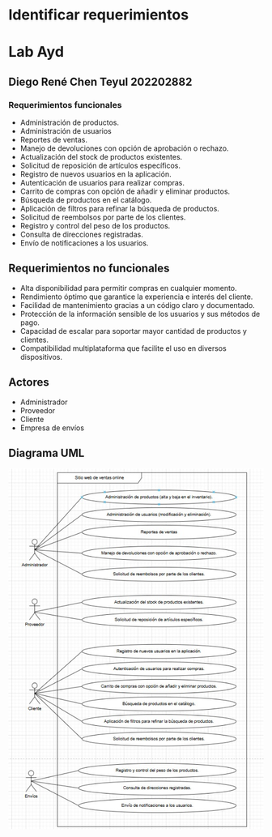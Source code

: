 # Identificar requerimientos
# Lab Ayd
## Diego René Chen Teyul 202202882

### Requerimientos funcionales

* Administración de productos.
* Administración de usuarios
* Reportes de ventas.
* Manejo de devoluciones con opción de aprobación o rechazo.
* Actualización del stock de productos existentes.
* Solicitud de reposición de artículos específicos.
* Registro de nuevos usuarios en la aplicación.
* Autenticación de usuarios para realizar compras.
* Carrito de compras con opción de añadir y eliminar productos.
* Búsqueda de productos en el catálogo.
* Aplicación de filtros para refinar la búsqueda de productos.
* Solicitud de reembolsos por parte de los clientes.
* Registro y control del peso de los productos.
* Consulta de direcciones registradas.
* Envío de notificaciones a los usuarios.

## Requerimientos no funcionales

* Alta disponibilidad para permitir compras en cualquier momento.
* Rendimiento óptimo que garantice la experiencia e interés del cliente.
* Facilidad de mantenimiento gracias a un código claro y documentado.
* Protección de la información sensible de los usuarios y sus métodos de pago.
* Capacidad de escalar para soportar mayor cantidad de productos y clientes.
* Compatibilidad multiplataforma que facilite el uso en diversos dispositivos.

## Actores

* Administrador
* Proveedor
* Cliente
* Empresa de envíos

## Diagrama UML 
![1](diagrama.jpg)
